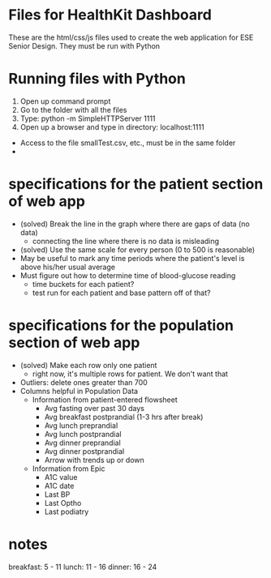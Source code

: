 # Files for HealthKit Dashboard

These are the html/css/js files used to create the web application for ESE Senior Design. They must be run with Python

# Running files with Python

1. Open up command prompt
2. Go to the folder with all the files
3. Type: python -m SimpleHTTPServer 1111
4. Open up a browser and type in directory: localhost:1111
* Access to the file smallTest.csv, etc., must be in the same folder
* 
# specifications for the patient section of web app

- (solved) Break the line in the graph where there are gaps of data (no data)
  - connecting the line where there is no data is misleading
- (solved) Use the same scale for every person (0 to 500 is reasonable)
- May be useful to mark any time periods where the patient's level is above his/her usual average
- Must figure out how to determine time of blood-glucose reading
  - time buckets for each patient?
  - test run for each patient and base pattern off of that?

# specifications for the population section of web app

- (solved) Make each row only one patient
  - right now, it's multiple rows for patient. We don't want that
- Outliers: delete ones greater than 700
- Columns helpful in Population Data
  - Information from patient-entered flowsheet
    - Avg fasting over past 30 days
    - Avg breakfast postprandial (1-3 hrs after break)
    - Avg lunch preprandial
    - Avg lunch postprandial
    - Avg dinner preprandial
    - Avg dinner postprandial
    - Arrow with trends up or down
  - Information from Epic
    - A1C value
    - A1C date
    - Last BP
    - Last Optho
    - Last podiatry

# notes
breakfast: 5 - 11
lunch: 11 - 16
dinner: 16 - 24
